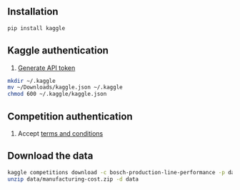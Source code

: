 ## Installation
```bash
pip install kaggle
```

## Kaggle authentication
1. [Generate API token](https://www.kaggle.com/docs/api)

```bash
mkdir ~/.kaggle
mv ~/Downloads/kaggle.json ~/.kaggle
chmod 600 ~/.kaggle/kaggle.json
```

## Competition authentication
1. Accept [terms and conditions](https://www.kaggle.com/competitions/bosch-production-line-performance)

## Download the data
```bash
kaggle competitions download -c bosch-production-line-performance -p data
unzip data/manufacturing-cost.zip -d data
```